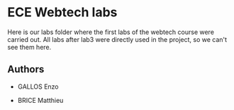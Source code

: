 # ECE Webtech labs

Here is our labs folder where the first labs of the webtech course were carried out. All labs after lab3 were directly used in the project, so we can't see them here.

## Authors

- GALLOS Enzo

- BRICE Matthieu
